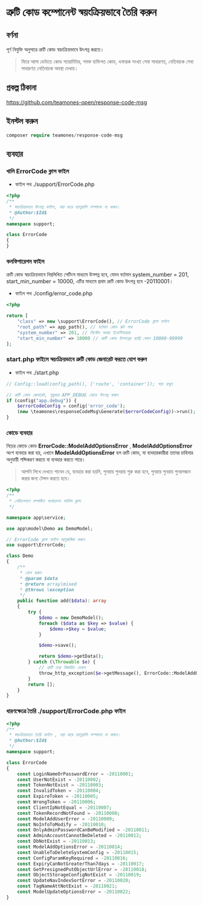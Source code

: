 # ত্রুটি কোড কম্পোনেন্ট স্বয়ংক্রিয়ভাবে তৈরি করুন

## বর্ণনা

পূর্ণ নিযুক্তি অনুসারে ত্রুটি কোড স্বয়ংক্রিয়ভাবে উৎপন্ন করতে।

> ফিরে আসা ডেটাতে কোড প্যারামিটার, সমস্ত ব্যক্তিগত কোড, ধনাত্মক সংখ্যা সেবা সাধারণত, নেতিবাচক সেবা সাধারণত নেতিবাচক অবস্থা দেখায়।

## প্রকল্প ঠিকানা

https://github.com/teamones-open/response-code-msg

## ইনস্টল করুন

```php
composer require teamones/response-code-msg
```

## ব্যবহার

### খালি ErrorCode ক্লাস ফাইল

- ফাইল পথ ./support/ErrorCode.php

```php
<?php
/**
 * স্বয়ংক্রিয়ভাবে উৎপন্ন ফাইল, দয়া করে ম্যানুয়ালি সম্পাদনা না করুন।
 * @Author:$Id$
 */
namespace support;

class ErrorCode
{
}
```
### কনফিগারেশন ফাইল

ত্রুটি কোড স্বয়ংক্রিয়ভাবে নিম্নলিখিত সেটিংস মাধ্যমে উত্পন্ন হবে, যেমন বর্তমান system_number = 201, start_min_number = 10000, এটির মাধ্যমে প্রথম ত্রুটি কোড উৎপন্ন হবে -20110001।

- ফাইল পথ ./config/error_code.php

```php
<?php

return [
    "class" => new \support\ErrorCode(), // ErrorCode ক্লাস ফাইল
    "root_path" => app_path(), // বর্তমান কোড রুট পাথ
    "system_number" => 201, // সিস্টেম অথবা ইডেন্টিফায়ার
    "start_min_number" => 10000 // ত্রুটি কোড উত্পন্নের ব্যাপ্তি যেমন 10000-99999
];
```

### start.php ফাইলে স্বয়ংক্রিয়ভাবে ত্রুটি কোড জেনারেট করতে যোগ করুন

- ফাইল পথ ./start.php

```php
// Config::load(config_path(), ['route', 'container']); পরে রাখুন

// ত্রুটি কোড জেনারেট, শুধুমাত্র APP_DEBUG মোডে উৎপন্ন করুন
if (config("app.debug")) {
    $errorCodeConfig = config('error_code');
    (new \teamones\responseCodeMsg\Generate($errorCodeConfig))->run();
}
```

### কোডে ব্যবহার

নিচের কোডে কোড **ErrorCode::ModelAddOptionsError** , **ModelAddOptionsError**  অংশ ব্যবহার করা হয়, এখানে **ModelAddOptionsError** হল ত্রুটি কোড, যা ব্যবহারকারীরা তাদের চাহিদার অনুযায়ী শব্দিকরণ করতে বা ব্যবহার করতে পারে।

> আপনি লিখে দেখতে পাবেন যে, ব্যবহার করা হয়নি, পুনরায় পুনরায় শুরু করা হবে, পুনরায় পুনরায় পুনরসন্ধান করার জন্য টেন্সন করতে হবে।

```php
<?php
/**
 * নেভিগেশনে সম্পর্কিত অপারেশন সার্ভিস ক্লাস
 */

namespace app\service;

use app\model\Demo as DemoModel;

// ErrorCode ক্লাস ফাইল আনুষাঙ্গিক করুন
use support\ErrorCode;

class Demo
{
    /**
     * যোগ করুন
     * @param $data
     * @return array|mixed
     * @throws \exception
     */
    public function add($data): array
    {
        try {
            $demo = new DemoModel();
            foreach ($data as $key => $value) {
                $demo->$key = $value;
            }

            $demo->save();

            return $demo->getData();
        } catch (\Throwable $e) {
            // ত্রুটি তথ্য বিস্তারিত দেখান
            throw_http_exception($e->getMessage(), ErrorCode::ModelAddOptionsError);
        }
        return [];
    }
}
```

### ধারণক্ষেত্রে তৈরি ./support/ErrorCode.php ফাইল

```php
<?php
/**
 * স্বয়ংক্রিয়ভাবে তৈরি ফাইল , দয়া করে ম্যানুয়ালি সম্পাদনা না করুন।
 * @Author:$Id$
 */
namespace support;

class ErrorCode
{
    const LoginNameOrPasswordError = -20110001;
    const UserNotExist = -20110002;
    const TokenNotExist = -20110003;
    const InvalidToken = -20110004;
    const ExpireToken = -20110005;
    const WrongToken = -20110006;
    const ClientIpNotEqual = -20110007;
    const TokenRecordNotFound = -20110008;
    const ModelAddUserError = -20110009;
    const NoInfoToModify = -20110010;
    const OnlyAdminPasswordCanBeModified = -20110011;
    const AdminAccountCannotBeDeleted = -20110012;
    const DbNotExist = -20110013;
    const ModelAddOptionsError = -20110014;
    const UnableToDeleteSystemConfig = -20110015;
    const ConfigParamKeyRequired = -20110016;
    const ExpiryCanNotGreaterThan7days = -20110017;
    const GetPresignedPutObjectUrlError = -20110018;
    const ObjectStorageConfigNotExist = -20110019;
    const UpdateNavIndexSortError = -20110020;
    const TagNameAttNotExist = -20110021;
    const ModelUpdateOptionsError = -20110022;
}
```
